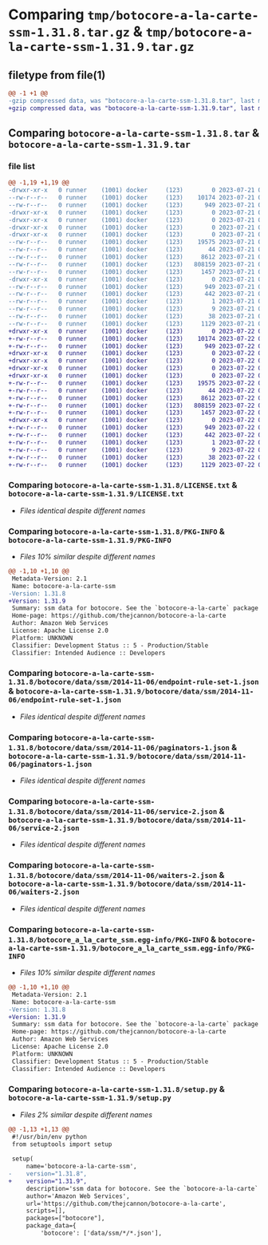 # Comparing `tmp/botocore-a-la-carte-ssm-1.31.8.tar.gz` & `tmp/botocore-a-la-carte-ssm-1.31.9.tar.gz`

## filetype from file(1)

```diff
@@ -1 +1 @@
-gzip compressed data, was "botocore-a-la-carte-ssm-1.31.8.tar", last modified: Fri Jul 21 01:21:50 2023, max compression
+gzip compressed data, was "botocore-a-la-carte-ssm-1.31.9.tar", last modified: Sat Jul 22 01:20:51 2023, max compression
```

## Comparing `botocore-a-la-carte-ssm-1.31.8.tar` & `botocore-a-la-carte-ssm-1.31.9.tar`

### file list

```diff
@@ -1,19 +1,19 @@
-drwxr-xr-x   0 runner    (1001) docker     (123)        0 2023-07-21 01:21:50.579468 botocore-a-la-carte-ssm-1.31.8/
--rw-r--r--   0 runner    (1001) docker     (123)    10174 2023-07-21 01:21:50.000000 botocore-a-la-carte-ssm-1.31.8/LICENSE.txt
--rw-r--r--   0 runner    (1001) docker     (123)      949 2023-07-21 01:21:50.579468 botocore-a-la-carte-ssm-1.31.8/PKG-INFO
-drwxr-xr-x   0 runner    (1001) docker     (123)        0 2023-07-21 01:21:50.579468 botocore-a-la-carte-ssm-1.31.8/botocore/
-drwxr-xr-x   0 runner    (1001) docker     (123)        0 2023-07-21 01:21:50.579468 botocore-a-la-carte-ssm-1.31.8/botocore/data/
-drwxr-xr-x   0 runner    (1001) docker     (123)        0 2023-07-21 01:21:50.579468 botocore-a-la-carte-ssm-1.31.8/botocore/data/ssm/
-drwxr-xr-x   0 runner    (1001) docker     (123)        0 2023-07-21 01:21:50.579468 botocore-a-la-carte-ssm-1.31.8/botocore/data/ssm/2014-11-06/
--rw-r--r--   0 runner    (1001) docker     (123)    19575 2023-07-21 01:21:06.000000 botocore-a-la-carte-ssm-1.31.8/botocore/data/ssm/2014-11-06/endpoint-rule-set-1.json
--rw-r--r--   0 runner    (1001) docker     (123)       44 2023-07-21 01:21:06.000000 botocore-a-la-carte-ssm-1.31.8/botocore/data/ssm/2014-11-06/examples-1.json
--rw-r--r--   0 runner    (1001) docker     (123)     8612 2023-07-21 01:21:06.000000 botocore-a-la-carte-ssm-1.31.8/botocore/data/ssm/2014-11-06/paginators-1.json
--rw-r--r--   0 runner    (1001) docker     (123)   808159 2023-07-21 01:21:06.000000 botocore-a-la-carte-ssm-1.31.8/botocore/data/ssm/2014-11-06/service-2.json
--rw-r--r--   0 runner    (1001) docker     (123)     1457 2023-07-21 01:21:06.000000 botocore-a-la-carte-ssm-1.31.8/botocore/data/ssm/2014-11-06/waiters-2.json
-drwxr-xr-x   0 runner    (1001) docker     (123)        0 2023-07-21 01:21:50.579468 botocore-a-la-carte-ssm-1.31.8/botocore_a_la_carte_ssm.egg-info/
--rw-r--r--   0 runner    (1001) docker     (123)      949 2023-07-21 01:21:50.000000 botocore-a-la-carte-ssm-1.31.8/botocore_a_la_carte_ssm.egg-info/PKG-INFO
--rw-r--r--   0 runner    (1001) docker     (123)      442 2023-07-21 01:21:50.000000 botocore-a-la-carte-ssm-1.31.8/botocore_a_la_carte_ssm.egg-info/SOURCES.txt
--rw-r--r--   0 runner    (1001) docker     (123)        1 2023-07-21 01:21:50.000000 botocore-a-la-carte-ssm-1.31.8/botocore_a_la_carte_ssm.egg-info/dependency_links.txt
--rw-r--r--   0 runner    (1001) docker     (123)        9 2023-07-21 01:21:50.000000 botocore-a-la-carte-ssm-1.31.8/botocore_a_la_carte_ssm.egg-info/top_level.txt
--rw-r--r--   0 runner    (1001) docker     (123)       38 2023-07-21 01:21:50.579468 botocore-a-la-carte-ssm-1.31.8/setup.cfg
--rw-r--r--   0 runner    (1001) docker     (123)     1129 2023-07-21 01:21:50.000000 botocore-a-la-carte-ssm-1.31.8/setup.py
+drwxr-xr-x   0 runner    (1001) docker     (123)        0 2023-07-22 01:20:51.657329 botocore-a-la-carte-ssm-1.31.9/
+-rw-r--r--   0 runner    (1001) docker     (123)    10174 2023-07-22 01:20:51.000000 botocore-a-la-carte-ssm-1.31.9/LICENSE.txt
+-rw-r--r--   0 runner    (1001) docker     (123)      949 2023-07-22 01:20:51.657329 botocore-a-la-carte-ssm-1.31.9/PKG-INFO
+drwxr-xr-x   0 runner    (1001) docker     (123)        0 2023-07-22 01:20:51.657329 botocore-a-la-carte-ssm-1.31.9/botocore/
+drwxr-xr-x   0 runner    (1001) docker     (123)        0 2023-07-22 01:20:51.657329 botocore-a-la-carte-ssm-1.31.9/botocore/data/
+drwxr-xr-x   0 runner    (1001) docker     (123)        0 2023-07-22 01:20:51.657329 botocore-a-la-carte-ssm-1.31.9/botocore/data/ssm/
+drwxr-xr-x   0 runner    (1001) docker     (123)        0 2023-07-22 01:20:51.657329 botocore-a-la-carte-ssm-1.31.9/botocore/data/ssm/2014-11-06/
+-rw-r--r--   0 runner    (1001) docker     (123)    19575 2023-07-22 01:20:09.000000 botocore-a-la-carte-ssm-1.31.9/botocore/data/ssm/2014-11-06/endpoint-rule-set-1.json
+-rw-r--r--   0 runner    (1001) docker     (123)       44 2023-07-22 01:20:09.000000 botocore-a-la-carte-ssm-1.31.9/botocore/data/ssm/2014-11-06/examples-1.json
+-rw-r--r--   0 runner    (1001) docker     (123)     8612 2023-07-22 01:20:09.000000 botocore-a-la-carte-ssm-1.31.9/botocore/data/ssm/2014-11-06/paginators-1.json
+-rw-r--r--   0 runner    (1001) docker     (123)   808159 2023-07-22 01:20:09.000000 botocore-a-la-carte-ssm-1.31.9/botocore/data/ssm/2014-11-06/service-2.json
+-rw-r--r--   0 runner    (1001) docker     (123)     1457 2023-07-22 01:20:09.000000 botocore-a-la-carte-ssm-1.31.9/botocore/data/ssm/2014-11-06/waiters-2.json
+drwxr-xr-x   0 runner    (1001) docker     (123)        0 2023-07-22 01:20:51.657329 botocore-a-la-carte-ssm-1.31.9/botocore_a_la_carte_ssm.egg-info/
+-rw-r--r--   0 runner    (1001) docker     (123)      949 2023-07-22 01:20:51.000000 botocore-a-la-carte-ssm-1.31.9/botocore_a_la_carte_ssm.egg-info/PKG-INFO
+-rw-r--r--   0 runner    (1001) docker     (123)      442 2023-07-22 01:20:51.000000 botocore-a-la-carte-ssm-1.31.9/botocore_a_la_carte_ssm.egg-info/SOURCES.txt
+-rw-r--r--   0 runner    (1001) docker     (123)        1 2023-07-22 01:20:51.000000 botocore-a-la-carte-ssm-1.31.9/botocore_a_la_carte_ssm.egg-info/dependency_links.txt
+-rw-r--r--   0 runner    (1001) docker     (123)        9 2023-07-22 01:20:51.000000 botocore-a-la-carte-ssm-1.31.9/botocore_a_la_carte_ssm.egg-info/top_level.txt
+-rw-r--r--   0 runner    (1001) docker     (123)       38 2023-07-22 01:20:51.657329 botocore-a-la-carte-ssm-1.31.9/setup.cfg
+-rw-r--r--   0 runner    (1001) docker     (123)     1129 2023-07-22 01:20:51.000000 botocore-a-la-carte-ssm-1.31.9/setup.py
```

### Comparing `botocore-a-la-carte-ssm-1.31.8/LICENSE.txt` & `botocore-a-la-carte-ssm-1.31.9/LICENSE.txt`

 * *Files identical despite different names*

### Comparing `botocore-a-la-carte-ssm-1.31.8/PKG-INFO` & `botocore-a-la-carte-ssm-1.31.9/PKG-INFO`

 * *Files 10% similar despite different names*

```diff
@@ -1,10 +1,10 @@
 Metadata-Version: 2.1
 Name: botocore-a-la-carte-ssm
-Version: 1.31.8
+Version: 1.31.9
 Summary: ssm data for botocore. See the `botocore-a-la-carte` package for more info.
 Home-page: https://github.com/thejcannon/botocore-a-la-carte
 Author: Amazon Web Services
 License: Apache License 2.0
 Platform: UNKNOWN
 Classifier: Development Status :: 5 - Production/Stable
 Classifier: Intended Audience :: Developers
```

### Comparing `botocore-a-la-carte-ssm-1.31.8/botocore/data/ssm/2014-11-06/endpoint-rule-set-1.json` & `botocore-a-la-carte-ssm-1.31.9/botocore/data/ssm/2014-11-06/endpoint-rule-set-1.json`

 * *Files identical despite different names*

### Comparing `botocore-a-la-carte-ssm-1.31.8/botocore/data/ssm/2014-11-06/paginators-1.json` & `botocore-a-la-carte-ssm-1.31.9/botocore/data/ssm/2014-11-06/paginators-1.json`

 * *Files identical despite different names*

### Comparing `botocore-a-la-carte-ssm-1.31.8/botocore/data/ssm/2014-11-06/service-2.json` & `botocore-a-la-carte-ssm-1.31.9/botocore/data/ssm/2014-11-06/service-2.json`

 * *Files identical despite different names*

### Comparing `botocore-a-la-carte-ssm-1.31.8/botocore/data/ssm/2014-11-06/waiters-2.json` & `botocore-a-la-carte-ssm-1.31.9/botocore/data/ssm/2014-11-06/waiters-2.json`

 * *Files identical despite different names*

### Comparing `botocore-a-la-carte-ssm-1.31.8/botocore_a_la_carte_ssm.egg-info/PKG-INFO` & `botocore-a-la-carte-ssm-1.31.9/botocore_a_la_carte_ssm.egg-info/PKG-INFO`

 * *Files 10% similar despite different names*

```diff
@@ -1,10 +1,10 @@
 Metadata-Version: 2.1
 Name: botocore-a-la-carte-ssm
-Version: 1.31.8
+Version: 1.31.9
 Summary: ssm data for botocore. See the `botocore-a-la-carte` package for more info.
 Home-page: https://github.com/thejcannon/botocore-a-la-carte
 Author: Amazon Web Services
 License: Apache License 2.0
 Platform: UNKNOWN
 Classifier: Development Status :: 5 - Production/Stable
 Classifier: Intended Audience :: Developers
```

### Comparing `botocore-a-la-carte-ssm-1.31.8/setup.py` & `botocore-a-la-carte-ssm-1.31.9/setup.py`

 * *Files 2% similar despite different names*

```diff
@@ -1,13 +1,13 @@
 #!/usr/bin/env python
 from setuptools import setup
 
 setup(
     name='botocore-a-la-carte-ssm',
-    version="1.31.8",
+    version="1.31.9",
     description='ssm data for botocore. See the `botocore-a-la-carte` package for more info.',
     author='Amazon Web Services',
     url='https://github.com/thejcannon/botocore-a-la-carte',
     scripts=[],
     packages=["botocore"],
     package_data={
         'botocore': ['data/ssm/*/*.json'],
```

